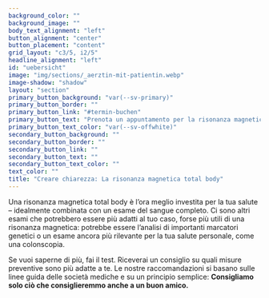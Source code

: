 ```yaml
---
background_color: ""
background_image: ""
body_text_alignment: "left"
button_alignment: "center"
button_placement: "content"
grid_layout: "c3/5, i2/5"
headline_alignment: "left"
id: "uebersicht"
image: "img/sections/_aerztin-mit-patientin.webp"
image-shadow: "shadow"
layout: "section"
primary_button_background: "var(--sv-primary)"
primary_button_border: ""
primary_button_link: "#termin-buchen"
primary_button_text: "Prenota un appuntamento per la risonanza magnetica"
primary_button_text_color: "var(--sv-offwhite)"
secondary_button_background: ""
secondary_button_border: ""
secondary_button_link: ""
secondary_button_text: ""
secondary_button_text_color: ""
text_color: ""
title: "Creare chiarezza: La risonanza magnetica total body"
---
```


Una risonanza magnetica total body è l’ora meglio investita per la tua salute – idealmente combinata con un esame del sangue completo. Ci sono altri esami che potrebbero essere più adatti al tuo caso, forse più utili di una risonanza magnetica: potrebbe essere l’analisi di importanti marcatori genetici o un esame ancora più rilevante per la tua salute personale, come una colonscopia.

Se vuoi saperne di più, fai il test. Riceverai un consiglio su quali misure preventive sono più adatte a te. Le nostre raccomandazioni si basano sulle linee guida delle società mediche e su un principio semplice: **Consigliamo solo ciò che consiglieremmo anche a un buon amico.**
